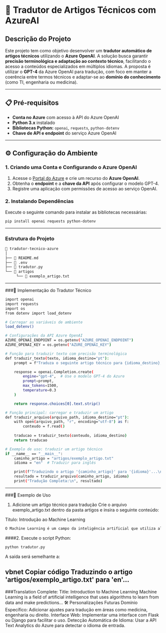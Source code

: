 # 📄 Tradutor de Artigos Técnicos com AzureAI  

## **Descrição do Projeto**  
Este projeto tem como objetivo desenvolver um **tradutor automático de artigos técnicos** utilizando o **Azure OpenAI**. A solução busca garantir **precisão terminológica e adaptação ao contexto técnico**, facilitando o acesso a conteúdos especializados em múltiplos idiomas. A proposta é utilizar o **GPT-4** da Azure OpenAI para tradução, com foco em manter a coerência entre termos técnicos e adaptar-se ao **domínio do conhecimento** (como TI, engenharia ou medicina).  

---

## **📋 Pré-requisitos**  
- **Conta no Azure** com acesso à API do Azure OpenAI  
- **Python 3.x** instalado  
- **Bibliotecas Python:** `openai`, `requests`, `python-dotenv`  
- **Chave de API e endpoint** do serviço Azure OpenAI

---

## **⚙️ Configuração do Ambiente**

### 1. Criando uma Conta e Configurando o Azure OpenAI  
1. Acesse o [Portal do Azure](https://portal.azure.com) e crie um recurso do **Azure OpenAI**.  
2. Obtenha o **endpoint** e a **chave da API** após configurar o modelo GPT-4.  
3. Registre uma aplicação com permissões de acesso ao serviço OpenAI.

### 2. Instalando Dependências  
Execute o seguinte comando para instalar as bibliotecas necessárias:  
```bash
pip install openai requests python-dotenv
```

---

### Estrutura do Projeto

```bash
📁 tradutor-tecnico-azure  
│  
├── 📄 README.md  
├── 📄 .env  
├── 📄 tradutor.py  
└── 📁 artigos  
     └── 📄 exemplo_artigo.txt
```
----
###🚀 Implementação do Tradutor Técnico
```bash
import openai
import requests
import os
from dotenv import load_dotenv

# Carregar as variáveis de ambiente
load_dotenv()

# Configurações da API Azure OpenAI
AZURE_OPENAI_ENDPOINT = os.getenv("AZURE_OPENAI_ENDPOINT")
AZURE_OPENAI_KEY = os.getenv("AZURE_OPENAI_KEY")

# Função para traduzir texto com precisão terminológica
def traduzir_texto(texto, idioma_destino="pt"):
    prompt = f"Traduza o seguinte artigo técnico para {idioma_destino}, garantindo precisão nos termos técnicos:\n\n{texto}"

    response = openai.Completion.create(
        engine="gpt-4",  # Use o modelo GPT-4 do Azure
        prompt=prompt,
        max_tokens=1500,
        temperature=0.3
    )

    return response.choices[0].text.strip()

# Função principal: carregar e traduzir um artigo
def traduzir_arquivo(arquivo_path, idioma_destino="pt"):
    with open(arquivo_path, "r", encoding="utf-8") as f:
        conteudo = f.read()
    
    traducao = traduzir_texto(conteudo, idioma_destino)
    return traducao

# Exemplo de uso: traduzir um artigo técnico
if __name__ == "__main__":
    caminho_artigo = "artigos/exemplo_artigo.txt"
    idioma = "en"  # Traduzir para inglês

    print(f"Traduzindo o artigo '{caminho_artigo}' para '{idioma}'...\n")
    resultado = traduzir_arquivo(caminho_artigo, idioma)
    print("Tradução Completa:\n", resultado)
```
---
###📄 Exemplo de Uso
1. Adicione um artigo técnico para tradução
Crie o arquivo exemplo_artigo.txt dentro da pasta artigos e insira o seguinte conteúdo:


Título: Introdução ao Machine Learning  
```bash
O Machine Learning é um campo da inteligência artificial que utiliza algoritmos para aprender com dados e fazer previsões...
```
####2. Execute o script Python:
```bash
python tradutor.py
```
A saída será semelhante a:

vbnet
Copiar código
Traduzindo o artigo 'artigos/exemplo_artigo.txt' para 'en'...
---
###Translation Complete:
Title: Introduction to Machine Learning
Machine Learning is a field of artificial intelligence that uses algorithms to learn from data and make predictions...
🛠 Personalizações Futuras
Domínio Específico: Adicionar ajustes para tradução em áreas como medicina, engenharia ou direito.
Interface Web: Implementar uma interface com Flask ou Django para facilitar o uso.
Detecção Automática de Idioma: Usar a API Text Analytics do Azure para detectar o idioma de entrada.


